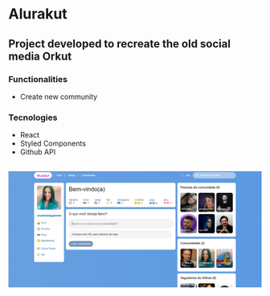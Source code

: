 # Alurakut
## Project developed to recreate the old social media Orkut

### Functionalities
- Create new community

### Tecnologies
- React
- Styled Components
- Github API

##
![](alurakut.png)
